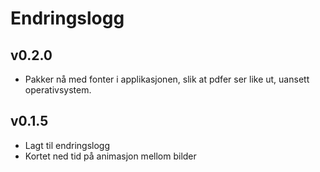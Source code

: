 # Endringslogg

## v0.2.0
- Pakker nå med fonter i applikasjonen, slik at pdfer ser like ut, uansett operativsystem.


## v0.1.5
- Lagt til endringslogg
- Kortet ned tid på animasjon mellom bilder